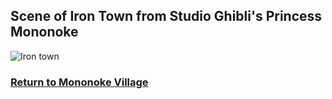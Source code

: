 ## Scene of Iron Town from Studio Ghibli's Princess Mononoke
![Iron town](iron-town.png)
### [Return to Mononoke Village]()
